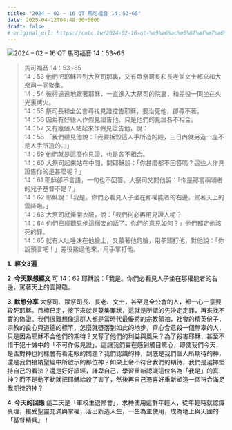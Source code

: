 ```yaml
---
title: "2024 – 02 – 16 QT 馬可福音 14：53~65"
date: 2025-04-12T04:48:06+0800
draft: false
# original_url: https://cmtc.tw/2024-02-16-qt-%e9%a6%ac%e5%8f%af%e7%a6%8f%e9%9f%b3-14%ef%bc%9a5365
---
```


![2024 – 02 – 16 QT 馬可福音 14：53\~65](/images/qt.jpg  "2024 – 02 – 16 QT 馬可福音 14：53\~65")

> 馬可福音 14：53\~65  
> 14：53 他們把耶穌帶到大祭司那裏，又有眾祭司長和長老並文士都來和大祭司一同聚集。  
> 14：54 彼得遠遠地跟著耶穌，一直進入大祭司的院裏，和差役一同坐在火光裏烤火。  
> 14：55 祭司長和全公會尋找見證控告耶穌，要治死他，卻尋不著。  
> 14：56 因為有好些人作假見證告他，只是他們的見證各不相合。  
> 14：57 又有幾個人站起來作假見證告他，說：  
> 14：58 「我們聽見他說：『我要拆毀這人手所造的殿，三日內就另造一座不是人手所造的。』」  
> 14：59 他們就是這麼作見證，也是各不相合。  
> 14：60 大祭司起來站在中間，問耶穌說：「你甚麼都不回答嗎？這些人作見證告你的是甚麼呢？」  
> 14：61 耶穌卻不言語，一句也不回答。大祭司又問他說：「你是那當稱頌者的兒子基督不是？」  
> 14：62 耶穌說：「我是。你們必看見人子坐在那權能者的右邊，駕著天上的雲降臨。」  
> 14：63 大祭司就撕開衣服，說：「我們何必再用見證人呢？  
> 14：64 你們已經聽見他這僭妄的話了。你們的意見如何？」他們都定他該死的罪。  
> 14：65 就有人吐唾沫在他臉上，又蒙著他的臉，用拳頭打他，對他說：「你說預言吧！」差役接過他來，用手掌打他。

**1.  經文3遍**

**2. 今天默想經文**
可 14：62 耶穌說：「我是。你們必看見人子坐在那權能者的右邊，駕著天上的雲降臨。

**3. 默想分享**
大祭司、眾祭司長、長老、文士，甚至是全公會的人，都一心一意要殺死耶穌。目標已定，接下來就是蓃集罪狀，這就是所謂的先決定定罪，再來找不實的偽證。我們很難想像這群人都是當時代最優秀的宗教領袖，社會的精英份子，宗教的良心與道德的標竿，怎麼就墮落到如此的地步，齊心合意殺一個無辜的人，只是因為耶穌不合他們的期待？又奪了他們的利益與風采？為了殺害耶穌，甚至不惜干犯十誡中的「不可作假見證」。這讓我們實在感到觸目驚心，即使我們今天，是否對神也同樣會有看走眼的問題？我們認識的神，到底是我們個人所期待的神，還是我們接納聖經中所啟示的那位神？如果上帝不符合我們的期待，我們是選擇堅持自己的看法？還是好好讀經，謙卑自己，學習重新認識這位名為「我是」的真神？而不是動不動就把耶穌給殺了害了，然後再自己憑喜好重新塑造一個符合滿足我期待的神？

**4. 今天的回應**
這二天是「軍校生退修會」，求神使用這群年輕人，從年輕時就認識真理，接受聖靈充滿與掌權，活出新造人生，一生為主使用，成為地上與天國的「基督精兵」！
